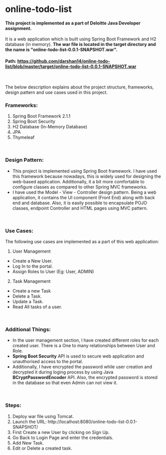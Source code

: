 # online-todo-list

<b>This project is implemented as a part of Deloitte Java Developer assignment.</b> <br><br>
It is a web application which is built using Spring Boot Framework and H2 database (in memory). <b>The war file is located in the target directory and the name is "online-todo-list-0.0.1-SNAPSHOT.war".</b> <br>
#### Path: https://github.com/darshan14/online-todo-list/blob/master/target/online-todo-list-0.0.1-SNAPSHOT.war

<br>

The below description explains about the project structure, frameworks, design pattern and use cases used in this project.

### Frameworks:
1. Spring Boot Framework 2.1.1
2. Spring Boot Security
3. H2 Database (In-Memory Database)
4. JPA
5. Thymeleaf
<br>

### Design Pattern:
- This project is implemented using Spring Boot framework. I have used this framework because nowadays, this is widely used for designing the web-based application. Additionally, it a bit more comfortable to configure classes as compared to other Spring MVC frameworks.
- I have used the Model - View - Controller design pattern. Being a web application, it contains the UI component (Front End) along with back end and database. Also, it is easily possible to encapsulate POJO classes, endpoint Controller and HTML pages using MVC pattern.
<br>

### Use Cases:
The following use cases are implemented as a part of this web application:
1. User Management
  - Create a New User.
  - Log In to the portal.
  - Assign Roles to User (Eg: User, ADMIN)
2. Task Management
  - Create a new Task
  - Delete a Task.
  - Update a Task.
  - Read All tasks of a user.
<br>

### Additional Things:
- In the user management section, I have created different roles for each created user. There is a One to many relationships between User and Role. 
- <b>Spring Boot Security</b> API is used to secure web application and unauthorised access to the portal.
- Additionally, I have encrypted the password while user creation and decrypted it during loging process by using Java <b>BCryptPasswordEncoder</b> API. Also, the encrypted password is stored in the database so that even Admin can not view it.
<br>

### Steps:
1. Deploy war file using Tomcat.
2. Launch the URL: http://localhost:8080/online-todo-list-0.0.1-SNAPSHOT/
31. First Create a new User by clicking on Sign Up.
4. Go Back to Login Page and enter the credentials.
5. Add New Task.
6. Edit or Delete a created task.
